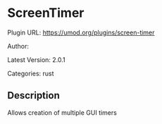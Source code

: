 # ScreenTimer

Plugin URL: https://umod.org/plugins/screen-timer

Author: 

Latest Version: 2.0.1

Categories: rust

## Description

Allows creation of multiple GUI timers
